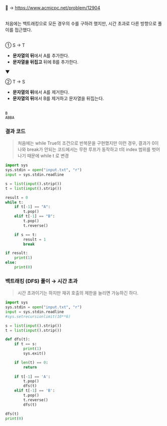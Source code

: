 📌 → https://www.acmicpc.net/problem/12904 <br/><br/>

처음에는 백트래킹으로 모든 경우의 수를 구하려 했지만, 시간 초과로 다른 방향으로 풀이를 접근했다. <br/><br/>

① S → T

- **문자열의 뒤**에서 A를 추가한다.
- **문자열을 뒤집고** 뒤에 B를 추가한다.

▼

② T → S

- **문자열의 뒤**에서 A를 제거한다.
- **문자열의 뒤**에서 B를 제거하고 문자열을 뒤집는다. <br/><br/>


```
B
ABBA
```

### 결과 코드

> 처음에는 while True의 조건으로 반복문을 구현했지만 이런 경우, 결과가 0이 나와 break가 안되는 코드에서는 무한 루프가 동작하고 t의 index 범위를 벗어나기 때문에 while t 로 변경
> 

```python
import sys
sys.stdin = open("input.txt", "r")
input = sys.stdin.readline

s = list(input().strip())
t = list(input().strip())

result = 0
while t:
    if t[-1] == "A":
        t.pop()
    elif t[-1] == "B":
        t.pop()
        t.reverse()

    if s == t:
        result = 1
        break

if result:
    print(1)
else:
    print(0)
```

### 백트래킹 (DFS) 풀이 → 시간 초과

> 시간 초과이기는 하지만 재귀 호출의 제한을 늘리면 가능하긴 하다.
> 

```python
import sys
sys.stdin = open("input.txt", "r")
input = sys.stdin.readline
#sys.setrecursionlimit(10**6)

s = list(input().strip())
t = list(input().strip())

def dfs(t):
    if t == s:
        print(1)
        sys.exit()

    if len(t) == 0:
        return
    
    if t[-1] == 'A': 
        t.pop()
        dfs(t) 
    elif t[-1] == 'B':
        t.pop()
        t.reverse()
        dfs(t) 

dfs(t)
print(0)
```
